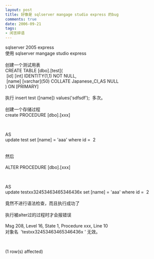 ```yaml
---
layout: post
title: 好像是 sqlserver mangage studio express 的bug
comments: true
date: 2006-09-21
tags:
- 闲言碎语
---
```


<p>sqlserver 2005 express<br />使用 sqlserver mangage studio express <br /><br />创建一个测试用表<br />CREATE TABLE [dbo].[test](<br /> [id] [int] IDENTITY(1,1) NOT NULL,<br /> [name] [varchar](50) COLLATE Japanese_CI_AS NULL<br />) ON [PRIMARY]<br /><br />执行 insert test ([name]) values('sdfsdf');  多次。<br /><br />创建一个存储过程<br />create PROCEDURE [dbo].[xxx]</p>
<br /><p>AS<br />update test set [name] = 'aaa' where id =  2<br /><br /><br />然后<br /><br />ALTER PROCEDURE [dbo].[xxx]</p>
<br /><p>AS<br />update testxx32453463465346436x set [name] = 'aaa' where id =  2<br /><br />竟然不进行语法检查，而且执行成功了<br /><br />执行被alter过的过程时才会报错误<br /><br />Msg 208, Level 16, State 1, Procedure xxx, Line 10<br />对象名  'testxx32453463465346436x ' 无效。</p>
<br /><p>(1 row(s) affected)<br /></p>				

